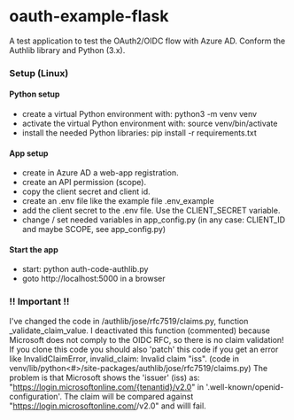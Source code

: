 # oauth-example-flask
A test application to test the OAuth2/OIDC flow with Azure AD.
Conform the Authlib library and Python (3.x).

### Setup (Linux)
#### Python setup
- create a virtual Python environment with: python3 -m venv venv
- activate the virtual Python environment with: source venv/bin/activate
- install the needed Python libraries: pip install -r requirements.txt

#### App setup
- create in Azure AD a web-app registration.
- create an API permission (scope).
- copy the client secret and client id.
- create an .env file like the example file .env_example
- add the client secret to the .env file. Use the CLIENT_SECRET variable.
- change / set needed variables in app_config.py (in any case: CLIENT_ID and maybe SCOPE, see app_config.py)

#### Start the app
- start: python auth-code-authlib.py
- goto http://localhost:5000 in a browser

### !! Important !!
I've changed the code in /authlib/jose/rfc7519/claims.py, function _validate_claim_value.
I deactivated this function (commented) because Microsoft does not comply to the OIDC RFC, so there is no claim validation!
If you clone this code you should also 'patch' this code if you get an error like InvalidClaimError, invalid_claim: Invalid claim "iss".
(code in venv/lib/python<#>/site-packages/authlib/jose/rfc7519/claims.py)
The problem is that Microsoft shows the 'issuer' (iss) as: "https://login.microsoftonline.com/{tenantid}/v2.0" in '.well-known/openid-configuration'.
The claim will be compared against "https://login.microsoftonline.com/<real tenant-id>/v2.0" and willl fail.
